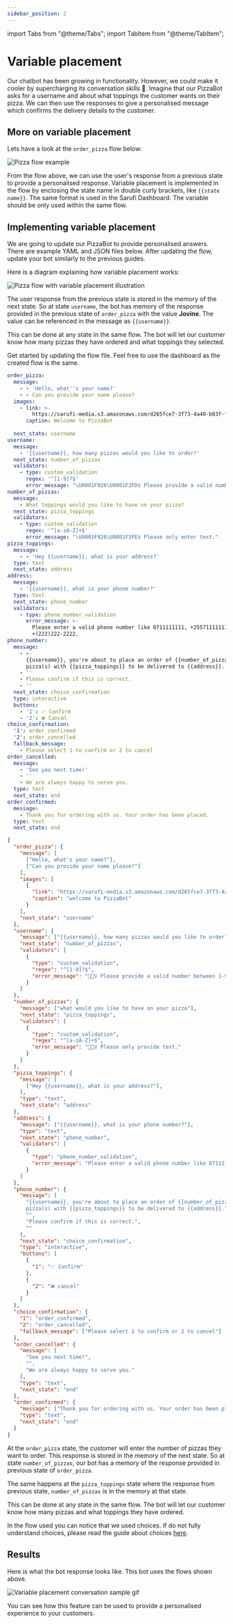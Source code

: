 ```yaml
---
sidebar_position: 2
---
```


import Tabs from "@theme/Tabs";
import TabItem from "@theme/TabItem";

# Variable placement

Our chatbot has been growing in functionality. However, we could make it cooler by supercharging its conversation skills 💬. Imagine that our PizzaBot asks for a username and about what toppings the customer wants on their pizza. We can then use the responses to give a personalised message which confirms the delivery details to the customer.

## More on variable placement

Lets have a look at the `order_pizza` flow below:

![Pizza flow example](/img/pizza-example-flow.png)

From the flow above, we can use the user's response from a previous state to provide a personalised response. Variable placement is implemented in the flow by enclosing the state name in double curly brackets, like `{{state name}}`. The same format is used in the Sarufi Dashboard. The variable should be only used within the same flow.

## Implementing variable placement

We are going to update our PizzaBot to provide personalised answers. There are example YAML and JSON files below. After updating the flow, update your bot similarly to the previous guides.

Here is a diagram explaining how variable placement works:

![Pizza flow with variable placement illustration](/img/variable-placement-illustration.png)

The user response from the previous state is stored in the memory of the next state. So at state `username`, the bot has memory of the response provided in the previous state of `order_pizza` with the value __Jovine__. The value can be referenced in the message as `{{username}}`.

This can be done at any state in the same flow. The bot will let our customer know how many pizzas they have ordered and what toppings they selected.

Get started by updating the flow file. Feel free to use the dashboard as the created flow is the same.

<Tabs>
<TabItem value="yaml" label="YAML">

```yaml
order_pizza:
  message:
    - - 'Hello, what''s your name?'
    - - Can you provide your name please?
  images:
    - link: >-
        https://sarufi-media.s3.amazonaws.com/d265fce7-3f73-4a40-b03f-f68ddbee6ebc.jpg
      caption: Welcome to PizzaBot
  
  next_state: username
username:
  message:
    - '{{username}}, how many pizzas would you like to order?'
  next_state: number_of_pizzas
  validators:
    - type: custom_validation
      regex: '^[1-9]?$'
      error_message: "\U0001F926\U0001F3FD‍♀️ Please provide a valid number between 1-9."
number_of_pizzas:
  message:
    - What toppings would you like to have on your pizza?
  next_state: pizza_toppings
  validators:
    - type: custom_validation
      regex: '^[a-zA-Z]+$'
      error_message: "\U0001F926\U0001F3FE‍♀️ Please only enter text."
pizza_toppings:
  message:
    - - 'Hey {{username}}, what is your address?'
  type: text
  next_state: address
address:
  message:
    - '{{username}}, what is your phone number?'
  type: text
  next_state: phone_number
  validators:
    - type: phone_number_validation
      error_message: >-
        Please enter a valid phone number like 0711111111, +255711111111 or
        +(222)222-2222.
phone_number:
  message:
    - >-
      {{username}}, you're about to place an order of {{number_of_pizzas}}
      pizza(s) with {{pizza_toppings}} to be delivered to {{address}}.
    - ''
    - Please confirm if this is correct.
    - ''
  next_state: choice_confirmation
  type: interactive
  buttons:
    - '1': ✅ Confirm
    - '2': ❌ Cancel
choice_confirmation:
  '1': order_confirmed
  '2': order_cancelled
  fallback_message:
    - Please select 1 to confirm or 2 to cancel
order_cancelled:
  message:
    - 'See you next time!'
    - ''
    - We are always happy to serve you.
  type: text
  next_state: end
order_confirmed:
  message:
    - Thank you for ordering with us. Your order has been placed.
  type: text
  next_state: end
```

</TabItem>

<TabItem value="json" label="JSON">

```json
{
  "order_pizza": {
    "message": [
      ["Hello, what's your name?"],
      ["Can you provide your name please?"]
    ],
    "images": [
      {
        "link": "https://sarufi-media.s3.amazonaws.com/d265fce7-3f73-4a40-b03f-f68ddbee6ebc.jpg",
        "caption": "welcome to PizzaBot"
      }
    ],
    "next_state": "username"
  },
  "username": {
    "message": ["{{username}}, how many pizzas would you like to order?"],
    "next_state": "number_of_pizzas",
    "validators": [
      {
        "type": "custom_validation",
        "regex": "^[1-9]?$",
        "error_message": "🤦🏽‍♀️ Please provide a valid number between 1-9."
      }
    ]
  },
  "number_of_pizzas": {
    "message": ["what would you like to have on your pizza"],
    "next_state": "pizza_toppings",
    "validators": [
      {
        "type": "custom_validation",
        "regex": "^[a-zA-Z]+$",
        "error_message": "🤦🏾‍♀️ Please only provide text."
      }
    ]
  },
  "pizza_toppings": {
    "message": [
      ["Hey {{username}}, what is your address?"],
    ],
    "type": "text",
    "next_state": "address"
  },
  "address": {
    "message": ["{{username}}, what is your phone number?"],
    "type": "text",
    "next_state": "phone_number",
    "validators": [
      {
        "type": "phone_number_validation",
        "error_message": "Please enter a valid phone number like 0711111111, +255711111111 or +(222)222-2222."
      }
    ]
  },
  "phone_number": {
    "message": [
      "{{username}}, you're about to place an order of {{number_of_pizzas}}
      pizza(s) with {{pizza_toppings}} to be delivered to {{address}}.",
      "",
      "Please confirm if this is correct.",
      ""
    ],
    "next_state": "choice_confirmation",
    "type": "interactive",
    "buttons": [
      {
        "1": "✅ Confirm"
      },
      {
        "2": "❌ cancel"
      }
    ]
  },
  "choice_confirmation": {
    "1": "order_confirmed",
    "2": "order_cancelled",
    "fallback_message": ["Please select 1 to confirm or 2 to cancel"]
  },
  "order_cancelled": {
    "message": [
      "See you next time!",
      "",
      "We are always happy to serve you."
    ],
    "type": "text",
    "next_state": "end"
  },
  "order_confirmed": {
    "message": ["Thank you for ordering with us. Your order has been placed."],
    "type": "text",
    "next_state": "end"
  }
}
```

</TabItem>
</Tabs>

At the `order_pizza` state, the customer will enter the number of pizzas they want to order. This response is stored in the memory of the next state. So at state `number_of_pizzas`, our bot has a memory of the response provided in previous state of `order_pizza`.

The same happens at the `pizza_toppings` state where the response from previous state, `number_of_pizzas` is in the memory at that state.

This can be done at any state in the same flow. The bot will let our customer know how many pizzas and what toppings they have ordered.

In the flow used you can notice that we used choices. If do not fully understand choices, please read the guide about choices [here](/docs/getting-started/chatbots-addons#handling-choices).

## Results

Here is what the bot response looks like. This bot uses the flows shown above.

![Variable placement conversation sample gif](/gif/variable-placement-conversation.gif)

You can see how this feature can be used to provide a personalised experience to your customers.
